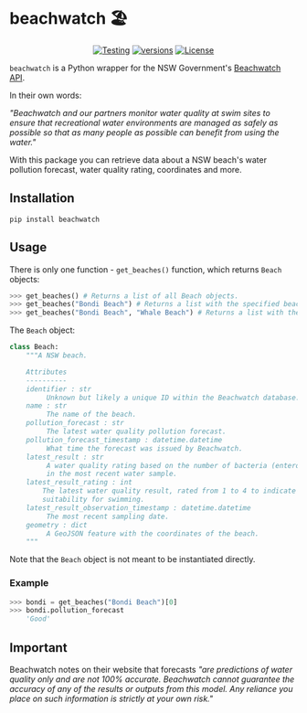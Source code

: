 # beachwatch 🏖️

<p align="center">
    <a href="https://github.com/ben-n93/beachwatch/actions/workflows/tests.yml/badge.svg"><img src="https://github.com/ben-n93/beachwatch/actions/workflows/tests.yml/badge.svg"           alt="Testing"></a>
    <a href="https://pypi.org/project/beachwatch/"><img src="https://img.shields.io/pypi/pyversions/beachwatch" alt="versions"></a>
    <a href="https://github.com/ben-n93/beachwatch/blob/main/LICENSE"><img src="https://img.shields.io/pypi/l/beachwatch" alt="License"></a>
</p>

`beachwatch` is a Python wrapper for the NSW Government's [Beachwatch API](https://beachwatch.nsw.gov.au/waterMonitoring/beachwatchDataFeeds).

In their own words:

*"Beachwatch and our partners monitor water quality at swim sites to ensure that recreational water environments are managed as safely as possible so that as many people as possible can benefit from using the water."*

With this package you can retrieve data about a NSW beach's water pollution forecast, water quality rating, coordinates and more.

## Installation

```
pip install beachwatch
```

## Usage

There is only one function - `get_beaches()` function, which returns `Beach` objects:

```py
>>> get_beaches() # Returns a list of all Beach objects.
>>> get_beaches("Bondi Beach") # Returns a list with the specified beach.
>>> get_beaches("Bondi Beach", "Whale Beach") # Returns a list with the specifies beaches.
```

The `Beach` object:
``` py
class Beach:
    """A NSW beach.

    Attributes
    ----------
    identifier : str
         Unknown but likely a unique ID within the Beachwatch database.
    name : str
         The name of the beach.
    pollution_forecast : str
         The latest water quality pollution forecast.
    pollution_forecast_timestamp : datetime.datetime
         What time the forecast was issued by Beachwatch.
    latest_result : str
         A water quality rating based on the number of bacteria (enterococci)
         in the most recent water sample.
    latest_result_rating : int
        The latest water quality result, rated from 1 to 4 to indicate
        suitability for swimming.
    latest_result_observation_timestamp : datetime.datetime
         The most recent sampling date.
    geometry : dict
         A GeoJSON feature with the coordinates of the beach.
    """
```

Note that the `Beach` object is not meant to be instantiated directly.

### Example
``` py
>>> bondi = get_beaches("Bondi Beach")[0]
>>> bondi.pollution_forecast
    'Good'
```
## Important 

Beachwatch notes on their website that forecasts *"are predictions of water quality only and are not 100% accurate.
Beachwatch cannot guarantee the accuracy of any of the results or outputs from this model. Any reliance you place on such information is strictly at your own risk."*
